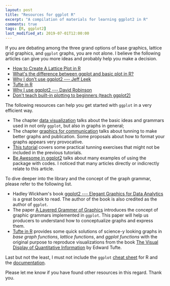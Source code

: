 ```yaml
---
layout: post
title: "Resources for ggplot R"
excerpt: "A compilation of materials for learning ggplot2 in R"
comments: true
tags: [R, ggplot2]
last_modified_at: 2019-07-01T12:00:00
---
```


If you are debating among the three grand options of base graphics, lattice grid graphics, and `ggplot` graphs, you are not alone. I believe the following articles can give you more ideas and probably help you make a decision.

- [How to Create A Lattice Plot in R](https://www.dummies.com/programming/r/how-to-create-a-lattice-plot-in-r/)
- [What's the difference between ggplot and basic plot in R?](https://stackoverflow.com/a/51013568)
- [Why I don't use ggplot2 --- Jeff Leek](https://simplystatistics.org/2016/02/11/why-i-dont-use-ggplot2/)
- [Tufte in R](http://motioninsocial.com/tufte/)
- [Why I use ggplot2 --- David Robinson](http://varianceexplained.org/r/why-I-use-ggplot2/)
- [Don't teach built-in plotting to beginners (teach ggplot2)](http://varianceexplained.org/r/teach_ggplot2_to_beginners/)

The following resources can help you get started with `ggplot` in a very efficient way.

- The chapter [data visualization](https://r4ds.had.co.nz/data-visualisation.html) talks about the basic ideas and grammars used in not only `ggplot`, but also in graphs in general;
- The chapter [graphics for communication](https://r4ds.had.co.nz/graphics-for-communication.html) talks about tunning to make better graphs and publication. Some proposals about how to format your graphs appears very provocative.
- [This tutorial](http://r-statistics.co/ggplot2-Tutorial-With-R.html) covers some practical tunning exercises that might not be included in the previous tutorials.
- [Be Awesome in ggplot2](http://www.sthda.com/english/wiki/be-awesome-in-ggplot2-a-practical-guide-to-be-highly-effective-r-software-and-data-visualization#at_pco=smlwn-1.0&at_si=5d3f2127c41acabd&at_ab=per-2&at_pos=0&at_tot=1) talks about many examples of using the package with codes. I noticed that many articles directly or indicrectly relate to this article.

To dive deeper into the library and the concept of the graph grammar, please refer to the following list.

- Hadley Wickham's book [ggplot2 --- Elegant Graphics for Data Analytics](https://www.amazon.com/ggplot2-Elegant-Graphics-Data-Analysis/dp/331924275X/ref=as_li_ss_tl?ie=UTF8&linkCode=sl1&tag=ggplot2-20&linkId=4b4de5146fdafd09b8035e8aa656f300) is a great book to read. The author of the book is also credited as the author of `ggplot`.
- The paper [A Layered Grammer of Graphics](http://vita.had.co.nz/papers/layered-grammar.pdf) introduces the concept of graphic grammars implemented in `ggplot`. This paper will help us producers to understand how to conceptualize graphs and express them.
- [Tufte in R](http://motioninsocial.com/tufte/) provides some quick solutions of science-y looking graphs in *base graph functions*, *lattice functions*, and *ggplot functions* with the original purpose to reproduce visualizations from the book [The Visual Display of Quantitative Information](https://www.amazon.com/Visual-Display-Quantitative-Information/dp/1930824130) by Edward Tufte.

Last but not the least, I must not include the `ggplot` [cheat sheet](https://github.com/rstudio/cheatsheets/blob/master/data-visualization-2.1.pdf) for R and the [documentation](https://www.rdocumentation.org/packages/ggplot2/versions/3.2.0).

Please let me know if you have found other resources in this regard. Thank you.
